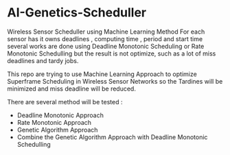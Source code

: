 # AI-Genetics-Scheduller
Wireless Sensor Scheduller using Machine Learning Method
For each sensor has it owns deadlines , computing time , period and start time 
several works are done using Deadline Monotonic Scheduling or Rate Monotonic Schedulling but the result is not optimize, such as a lot of miss deadlines and tardy jobs.

This repo are trying to use Machine Learning Approach to optimize Superframe Scheduling in Wireless Sensor Networks so the Tardines will be minimized and miss deadline will be reduced.

There are several method will be tested : 
- Deadline Monotonic Approach 
- Rate Monotonic Approach 
- Genetic Algorithm Approach 
- Combine the Genetic Algorithm Approach with Deadline Monotonic Schedulling



 
